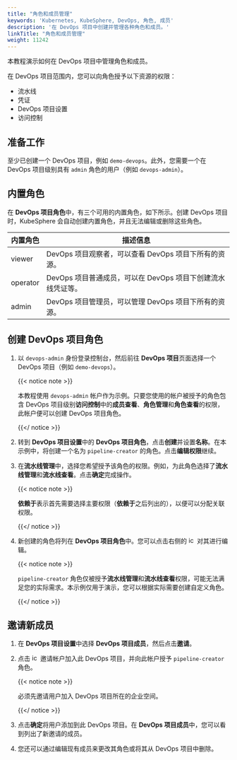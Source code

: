 ```yaml
---
title: "角色和成员管理"
keywords: 'Kubernetes, KubeSphere, DevOps, 角色, 成员'
description: '在 DevOps 项目中创建并管理各种角色和成员。'
linkTitle: "角色和成员管理"
weight: 11242
---
```


本教程演示如何在 DevOps 项目中管理角色和成员。

在 DevOps 项目范围内，您可以向角色授予以下资源的权限：

- 流水线
- 凭证
- DevOps 项目设置
- 访问控制

## 准备工作

至少已创建一个 DevOps 项目，例如 `demo-devops`。此外，您需要一个在 DevOps 项目级别具有 `admin` 角色的用户（例如 `devops-admin`）。

## 内置角色

在 **DevOps 项目角色**中，有三个可用的内置角色，如下所示。创建 DevOps 项目时，KubeSphere 会自动创建内置角色，并且无法编辑或删除这些角色。

| 内置角色 | 描述信息                                                |
| ------------------ | ------------------------------------------------------------ |
| viewer | DevOps 项目观察者，可以查看 DevOps 项目下所有的资源。 |
| operator   | DevOps 项目普通成员，可以在 DevOps 项目下创建流水线凭证等。 |
| admin     | DevOps 项目管理员，可以管理 DevOps 项目下所有的资源。 |

## 创建 DevOps 项目角色

1. 以 `devops-admin` 身份登录控制台，然后前往 **DevOps 项目**页面选择一个 DevOps 项目（例如 `demo-devops`）。

   {{< notice note >}}

   本教程使用 `devops-admin` 帐户作为示例。只要您使用的帐户被授予的角色包含 DevOps 项目级别**访问控制**中的**成员查看**、**角色管理**和**角色查看**的权限，此帐户便可以创建 DevOps 项目角色。

   {{</ notice >}} 

2. 转到 **DevOps 项目设置**中的 **DevOps 项目角色**，点击**创建**并设置**名称**。在本示例中，将创建一个名为 `pipeline-creator` 的角色。点击**编辑权限**继续。

3. 在**流水线管理**中，选择您希望授予该角色的权限。例如，为此角色选择了**流水线管理**和**流水线查看**。点击**确定**完成操作。

   {{< notice note >}} 

   **依赖于**表示首先需要选择主要权限（**依赖于**之后列出的），以便可以分配关联权限。

   {{</ notice >}} 

4. 新创建的角色将列在 **DevOps 项目角色**中。您可以点击右侧的 <img src="/images/docs/v3.x/common-icons/three-dots.png" height="15px" alt="icon" > 对其进行编辑。

   {{< notice note >}} 

   `pipeline-creator` 角色仅被授予**流水线管理**和**流水线查看**权限，可能无法满足您的实际需求。本示例仅用于演示，您可以根据实际需要创建自定义角色。

   {{</ notice >}} 

## 邀请新成员

1. 在 **DevOps 项目设置**中选择 **DevOps 项目成员**，然后点击**邀请**。

2. 点击 <img src="/images/docs/v3.x/common-icons/invite-member-button.png" height="15px" alt="icon" > 邀请帐户加入此 DevOps 项目，并向此帐户授予 `pipeline-creator` 角色。

   {{< notice note >}} 

   必须先邀请用户加入 DevOps 项目所在的企业空间。

   {{</ notice >}} 

3. 点击**确定**将用户添加到此 DevOps 项目。在 **DevOps 项目成员**中，您可以看到列出了新邀请的成员。

4. 您还可以通过编辑现有成员来更改其角色或将其从 DevOps 项目中删除。


